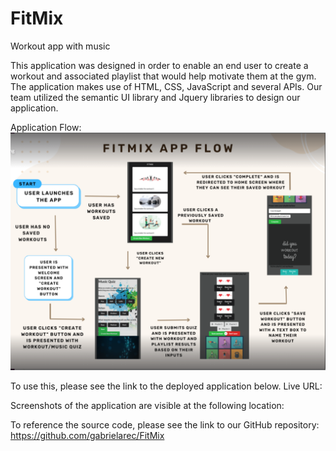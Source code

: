 # FitMix
Workout app with music 

This application was designed in order to enable an end user to create a workout and associated playlist that would help motivate them at the gym. The application makes use of HTML, CSS, JavaScript and several APIs. Our team utilized the semantic UI library and Jquery libraries to design our application.

Application Flow:
![Application-Flow](./assets/FitMix%20App%20Flow%20.png)

To use this, please see the link to the deployed application below.
Live URL: 

Screenshots of the application are visible at the following location: 

To reference the source code, please see the link to our GitHub repository: https://github.com/gabrielarec/FitMix 
